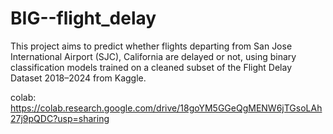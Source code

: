 # BIG--flight_delay
This project aims to predict whether flights departing from San Jose International Airport (SJC), California are delayed or not, using binary classification models trained on a cleaned subset of the Flight Delay Dataset 2018–2024 from Kaggle.



colab: https://colab.research.google.com/drive/18goYM5GGeQgMENW6jTGsoLAh27j9pQDC?usp=sharing
